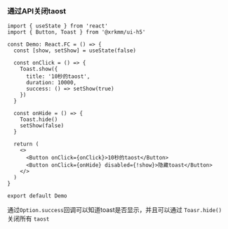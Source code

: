 ### 通过API关闭taost

```tsx
import { useState } from 'react'
import { Button, Toast } from '@xrkmm/ui-h5'

const Demo: React.FC = () => {
  const [show, setShow] = useState(false)

  const onClick = () => {
    Toast.show({
      title: '10秒的taost',
      duration: 10000,
      success: () => setShow(true)
    })
  }

  const onHide = () => {
    Toast.hide()
    setShow(false)
  }

  return (
    <>
      <Button onClick={onClick}>10秒的taost</Button>
      <Button onClick={onHide} disabled={!show}>隐藏toast</Button>
    </>
  )
}

export default Demo
```
通过`Option.success`回调可以知道toast是否显示，并且可以通过 `Toasr.hide()` 关闭所有 `taost`
